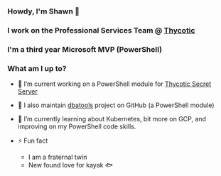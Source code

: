 ### Howdy, I'm Shawn :tractor:

### I work on the Professional Services Team @ [Thycotic](https://thycotic.com/products/professional-services-training/)

### I'm a third year Microsoft MVP (PowerShell)

### What am I up to?

- 🔭 I’m current working on a PowerShell module for [Thycotic Secret Server](https://thycotic.com/products/secret-server/)
- :hammer: I also maintain [dbatools](https://github.com/sqlcollaborative/dbatools) project on GitHub (a PowerShell module)

- 🌱 I’m currently learning about Kubernetes, bit more on GCP, and improving on my PowerShell code skills.

- ⚡ Fun fact
  - I am a fraternal twin
  - New found love for kayak 🐟
